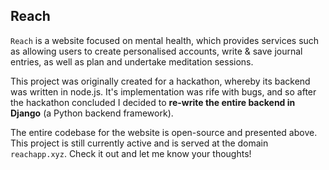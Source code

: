 ## Reach

`Reach` is a website focused on mental health, which provides services such as allowing users to create personalised accounts, write & save journal entries, as well as plan and undertake meditation sessions.

This project was originally created for a hackathon, whereby its backend was written in node.js. It's implementation was rife with bugs, and so after the hackathon concluded I decided to **re-write the entire backend in Django** (a Python backend framework).

The entire codebase for the website is open-source and presented above. This project is still currently active and is served at the domain `reachapp.xyz`. Check it out and let me know your thoughts!
